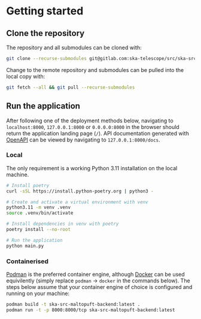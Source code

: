 # Getting started

## Clone the repository

The repository and all submodules can be cloned with:

```bash
git clone --recurse-submodules git@gitlab.com:ska-telescope/src/ska-src-maltopuft-backend.git
```

Change to the remote repository and submodules can be pulled into the local copy with:

```bash
git fetch --all && git pull --recurse-submodules
```

## Run the application

After following one of the deployment methods below, navigating to `localhost:8000`, `127.0.0.1:8000` or `0.0.0.0:8000` in the browser should return the application landing page (`/`). API documentation generated with [OpenAPI](https://www.openapis.org/) can be viewed by navigating to `127.0.0.1:8000/docs`.

### Local

The only requirement is a working Python 3.11 installation on the local machine.

```bash
# Install poetry
curl -sSL https://install.python-poetry.org | python3 -

# Create and activate a virtual environment with venv
python3.11 -m venv .venv
source .venv/bin/activate

# Install dependencies in venv with poetry
poetry install --no-root

# Run the application
python main.py
```

### Containerised

[Podman](https://podman.io/docs) is the preferred container engine, although [Docker](https://www.docker.com/get-started/) can be used equivilently (simply replace `podman` -> `docker` in the commands below). The steps below assume that your container engine of choice is configured and running on your machine:

```bash
podman build -t ska-src-maltopuft-backend:latest .
podman run -t -p 8000:8000/tcp ska-src-maltopuft-backend:latest
```
